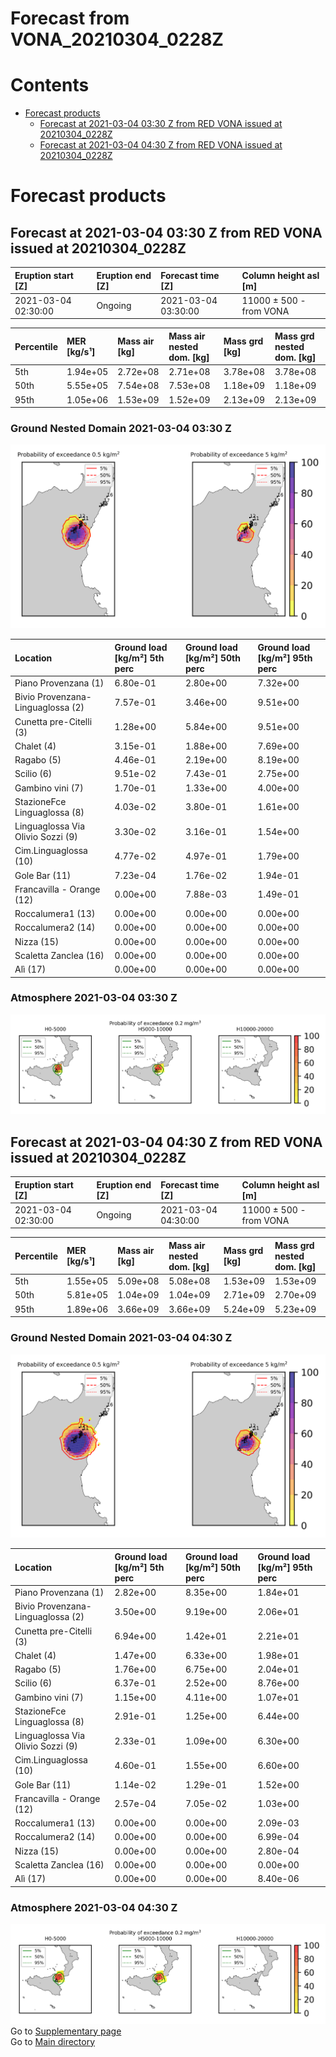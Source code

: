
Forecast from VONA_20210304_0228Z
=================================

Contents
========

* [Forecast products](#forecast-products)
	* [Forecast at 2021-03-04 03:30 Z from RED VONA issued at 20210304_0228Z](#forecast-at-2021-03-04-0330-z-from-red-vona-issued-at-20210304_0228z)
	* [Forecast at 2021-03-04 04:30 Z from RED VONA issued at 20210304_0228Z](#forecast-at-2021-03-04-0430-z-from-red-vona-issued-at-20210304_0228z)

# Forecast products

## Forecast at 2021-03-04 03:30 Z from RED VONA issued at 20210304_0228Z
  

|Eruption start [Z]|Eruption end [Z]|Forecast time [Z]|Column height asl [m]|
| :--- | :--- | :--- | :--- |
|2021-03-04 02:30:00|Ongoing|2021-03-04 03:30:00|11000 ± 500 - from VONA|
  
  

|Percentile|MER [kg/s¹]|Mass air [kg]|Mass air nested dom. [kg]|Mass grd [kg]|Mass grd nested dom. [kg]|
| :--- | :--- | :--- | :--- | :--- | :--- |
|5th|1.94e+05|2.72e+08|2.71e+08|3.78e+08|3.78e+08|
|50th|5.55e+05|7.54e+08|7.53e+08|1.18e+09|1.18e+09|
|95th|1.05e+06|1.53e+09|1.52e+09|2.13e+09|2.13e+09|
  

### Ground Nested Domain 2021-03-04 03:30 Z
  
![](./figures/probability_grd_2021_03_04_0330_grid_1_1.png)  
  
  
  
  
  
  
  
  
  
  
  
  
  
  
  
  

|Location|Ground load [kg/m²] 5th perc|Ground load [kg/m²] 50th perc|Ground load [kg/m²] 95th perc|
| :--- | :--- | :--- | :--- |
|Piano Provenzana (1)|6.80e-01|2.80e+00|7.32e+00|
|Bivio Provenzana-Linguaglossa (2)|7.57e-01|3.46e+00|9.51e+00|
|Cunetta pre-Citelli (3)|1.28e+00|5.84e+00|9.51e+00|
|Chalet (4)|3.15e-01|1.88e+00|7.69e+00|
|Ragabo (5)|4.46e-01|2.19e+00|8.19e+00|
|Scilio (6)|9.51e-02|7.43e-01|2.75e+00|
|Gambino vini (7)|1.70e-01|1.33e+00|4.00e+00|
|StazioneFce Linguaglossa (8)|4.03e-02|3.80e-01|1.61e+00|
|Linguaglossa Via Olivio Sozzi (9)|3.30e-02|3.16e-01|1.54e+00|
|Cim.Linguaglossa (10)|4.77e-02|4.97e-01|1.79e+00|
|Gole Bar (11)|7.23e-04|1.76e-02|1.94e-01|
|Francavilla - Orange (12)|0.00e+00|7.88e-03|1.49e-01|
|Roccalumera1 (13)|0.00e+00|0.00e+00|0.00e+00|
|Roccalumera2 (14)|0.00e+00|0.00e+00|0.00e+00|
|Nizza (15)|0.00e+00|0.00e+00|0.00e+00|
|Scaletta Zanclea (16)|0.00e+00|0.00e+00|0.00e+00|
|Alì (17)|0.00e+00|0.00e+00|0.00e+00|
  

### Atmosphere 2021-03-04 03:30 Z
  
![](./figures/probability_air_2021_03_04_0330_grid_2_conclev_1_1.png)
## Forecast at 2021-03-04 04:30 Z from RED VONA issued at 20210304_0228Z
  

|Eruption start [Z]|Eruption end [Z]|Forecast time [Z]|Column height asl [m]|
| :--- | :--- | :--- | :--- |
|2021-03-04 02:30:00|Ongoing|2021-03-04 04:30:00|11000 ± 500 - from VONA|
  
  

|Percentile|MER [kg/s¹]|Mass air [kg]|Mass air nested dom. [kg]|Mass grd [kg]|Mass grd nested dom. [kg]|
| :--- | :--- | :--- | :--- | :--- | :--- |
|5th|1.55e+05|5.09e+08|5.08e+08|1.53e+09|1.53e+09|
|50th|5.81e+05|1.04e+09|1.04e+09|2.71e+09|2.70e+09|
|95th|1.89e+06|3.66e+09|3.66e+09|5.24e+09|5.23e+09|
  

### Ground Nested Domain 2021-03-04 04:30 Z
  
![](./figures/probability_grd_2021_03_04_0430_grid_1_2.png)  
  
  
  
  
  
  
  
  
  
  
  
  
  
  
  
  

|Location|Ground load [kg/m²] 5th perc|Ground load [kg/m²] 50th perc|Ground load [kg/m²] 95th perc|
| :--- | :--- | :--- | :--- |
|Piano Provenzana (1)|2.82e+00|8.35e+00|1.84e+01|
|Bivio Provenzana-Linguaglossa (2)|3.50e+00|9.19e+00|2.06e+01|
|Cunetta pre-Citelli (3)|6.94e+00|1.42e+01|2.21e+01|
|Chalet (4)|1.47e+00|6.33e+00|1.98e+01|
|Ragabo (5)|1.76e+00|6.75e+00|2.04e+01|
|Scilio (6)|6.37e-01|2.52e+00|8.76e+00|
|Gambino vini (7)|1.15e+00|4.11e+00|1.07e+01|
|StazioneFce Linguaglossa (8)|2.91e-01|1.25e+00|6.44e+00|
|Linguaglossa Via Olivio Sozzi (9)|2.33e-01|1.09e+00|6.30e+00|
|Cim.Linguaglossa (10)|4.60e-01|1.55e+00|6.60e+00|
|Gole Bar (11)|1.14e-02|1.29e-01|1.52e+00|
|Francavilla - Orange (12)|2.57e-04|7.05e-02|1.03e+00|
|Roccalumera1 (13)|0.00e+00|0.00e+00|2.09e-03|
|Roccalumera2 (14)|0.00e+00|0.00e+00|6.99e-04|
|Nizza (15)|0.00e+00|0.00e+00|2.80e-04|
|Scaletta Zanclea (16)|0.00e+00|0.00e+00|0.00e+00|
|Alì (17)|0.00e+00|0.00e+00|8.40e-06|
  

### Atmosphere 2021-03-04 04:30 Z
  
![](./figures/probability_air_2021_03_04_0430_grid_2_conclev_1_2.png)  
Go to [Supplementary page](Supplementary_page.md)  
Go to [Main directory](https://github.com/federicapardini/Real_time_ash_forecast)